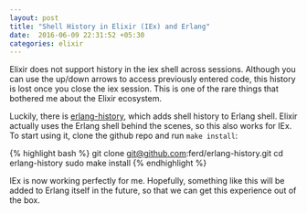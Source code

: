 ```yaml
---
layout: post
title: "Shell History in Elixir (IEx) and Erlang"
date:  2016-06-09 22:31:52 +05:30
categories: elixir
---
```


Elixir does not support history in the iex shell across sessions.
Although you can use the up/down arrows to access previously entered code,
this history is lost once you close the iex session.
This is one of the rare things that bothered me about the Elixir ecosystem.

Luckily, there is [erlang-history](https://github.com/ferd/erlang-history),
which adds shell history to Erlang shell.
Elixir actually uses the Erlang shell behind the scenes,
so this also works for IEx.
To start using it, clone the github repo and run `make install`:

{% highlight bash %}
git clone git@github.com:ferd/erlang-history.git
cd erlang-history
sudo make install
{% endhighlight %}

IEx is now working perfectly for me.
Hopefully, something like this will be added to Erlang itself in the future,
so that we can get this experience out of the box.

